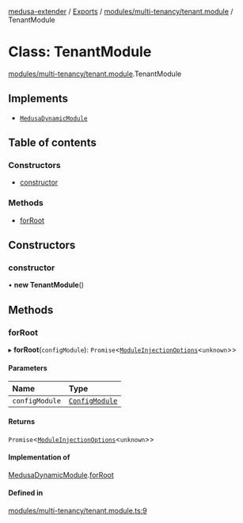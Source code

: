 [medusa-extender](../README.md) / [Exports](../modules.md) / [modules/multi-tenancy/tenant.module](../modules/modules_multi_tenancy_tenant_module.md) / TenantModule

# Class: TenantModule

[modules/multi-tenancy/tenant.module](../modules/modules_multi_tenancy_tenant_module.md).TenantModule

## Implements

- [`MedusaDynamicModule`](../interfaces/core_types.MedusaDynamicModule.md)

## Table of contents

### Constructors

- [constructor](modules_multi_tenancy_tenant_module.TenantModule.md#constructor)

### Methods

- [forRoot](modules_multi_tenancy_tenant_module.TenantModule.md#forroot)

## Constructors

### constructor

• **new TenantModule**()

## Methods

### forRoot

▸ **forRoot**(`configModule`): `Promise`<[`ModuleInjectionOptions`](../modules/core_types.md#moduleinjectionoptions)<`unknown`\>\>

#### Parameters

| Name | Type |
| :------ | :------ |
| `configModule` | [`ConfigModule`](../modules/modules_multi_tenancy_types.md#configmodule) |

#### Returns

`Promise`<[`ModuleInjectionOptions`](../modules/core_types.md#moduleinjectionoptions)<`unknown`\>\>

#### Implementation of

[MedusaDynamicModule](../interfaces/core_types.MedusaDynamicModule.md).[forRoot](../interfaces/core_types.MedusaDynamicModule.md#forroot)

#### Defined in

[modules/multi-tenancy/tenant.module.ts:9](https://github.com/adrien2p/medusa-extender/blob/4d59aa3/src/modules/multi-tenancy/tenant.module.ts#L9)
